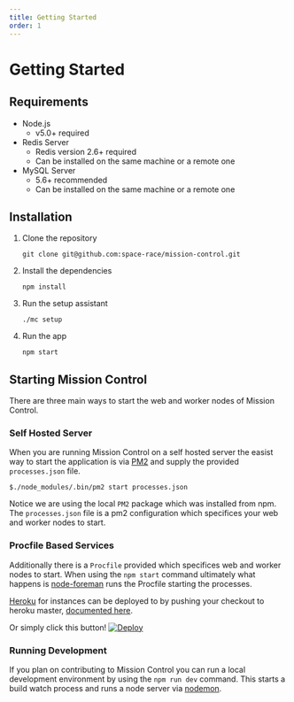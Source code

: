 ```yaml
---
title: Getting Started
order: 1
---
```


# Getting Started

## Requirements

* Node.js
    * v5.0+ required
* Redis Server
    * Redis version 2.6+ required
    * Can be installed on the same machine or a remote one
* MySQL Server
    * 5.6+ recommended
    * Can be installed on the same machine or a remote one

## Installation

1. Clone the repository

    ```
    git clone git@github.com:space-race/mission-control.git
    ```

2. Install the dependencies

    ```
    npm install
    ```

3. Run the setup assistant

    ```
    ./mc setup
    ```

4. Run the app

    ```
    npm start
    ```

## Starting Mission Control

There are three main ways to start the web and worker nodes of Mission Control.

### Self Hosted Server

When you are running Mission Control on a self hosted server the easist way to start the application is via [PM2](http://pm2.keymetrics.io/) and supply the provided `processes.json` file.

  ```
  $./node_modules/.bin/pm2 start processes.json
  ```

Notice we are using the local `PM2` package which was installed from npm. The `processes.json` file is a pm2 configuration which specifices your web and worker nodes to start.

### Procfile Based Services

Additionally there is a `Procfile` provided which specifices web and worker nodes to start. When using the `npm start` command ultimately what happens is [node-foreman](https://github.com/strongloop/node-foreman) runs the Procfile starting the processes.

[Heroku](https://heroku.com) for instances can be deployed to by pushing your checkout to heroku master, [documented here](https://devcenter.heroku.com/articles/getting-started-with-nodejs#deploy-the-app).

Or simply click this button!
[![Deploy](https://www.herokucdn.com/deploy/button.png)](https://heroku.com/deploy?template=https://github.com/space-race/mission-control)


### Running Development

If you plan on contributing to Mission Control you can run a local development environment by using the `npm run dev` command. This starts a build watch process and runs a node server via [nodemon](https://github.com/remy/nodemon).
